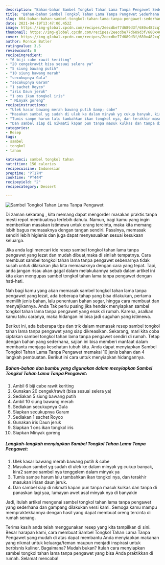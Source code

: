 ```yaml
---
description: "Bahan-bahan Sambel Tongkol Tahan Lama Tanpa Pengawet Sederhana dan Mudah Dibuat"
title: "Bahan-bahan Sambel Tongkol Tahan Lama Tanpa Pengawet Sederhana dan Mudah Dibuat"
slug: 604-bahan-bahan-sambel-tongkol-tahan-lama-tanpa-pengawet-sederhana-dan-mudah-dibuat
date: 2021-04-19T13:47:06.452Z
image: https://img-global.cpcdn.com/recipes/2eecdbe77d689d3f/680x482cq70/sambel-tongkol-tahan-lama-tanpa-pengawet-foto-resep-utama.jpg
thumbnail: https://img-global.cpcdn.com/recipes/2eecdbe77d689d3f/680x482cq70/sambel-tongkol-tahan-lama-tanpa-pengawet-foto-resep-utama.jpg
cover: https://img-global.cpcdn.com/recipes/2eecdbe77d689d3f/680x482cq70/sambel-tongkol-tahan-lama-tanpa-pengawet-foto-resep-utama.jpg
author: Ronnie Butler
ratingvalue: 3.5
reviewcount: 8
recipeingredient:
- "6 biji cabe rawit keriting"
- "20 cengekrawit bisa sesuai selera ya"
- "5 siung bawang putih"
- "10 siung bawang merah"
- "secukupnya Gula"
- "secukupnya Garam"
- "1 sachet Royco"
- "iris Daun jeruk"
- "1 ons ikan tongkol iris"
- " Minyak goreng"
recipeinstructions:
- "Ulek kasar bawang merah bawang putih &amp; cabe"
- "Masukan sambel yg sudah di ulek ke dalam minyak yg cukup banyak, kira2 sampe sambel nya tenggelem dalam minyak ya"
- "Tumis sampe harum lalu tambahkan ikan tongkol nya, dan terakhir masukan irisan daun jeruk."
- "Dan sambel siap di nikmati kapan pun tanpa masuk kulkas dan tanpa di panaskan lagi yaa, lumayan awet asal minyak nya di banyakin"
categories:
- Resep
tags:
- sambel
- tongkol
- tahan

katakunci: sambel tongkol tahan 
nutrition: 150 calories
recipecuisine: Indonesian
preptime: "PT17M"
cooktime: "PT44M"
recipeyield: "2"
recipecategory: Dessert

---
```



![Sambel Tongkol Tahan Lama Tanpa Pengawet](https://img-global.cpcdn.com/recipes/2eecdbe77d689d3f/680x482cq70/sambel-tongkol-tahan-lama-tanpa-pengawet-foto-resep-utama.jpg)

Di zaman  sekarang , kita memang dapat mengorder masakan praktis tanpa mesti repot membuatnya terlebih dahulu. Namun, bagi kamu yang ingin memberikan masakan istimewa untuk orang tercinta, maka kita memang lebih bagus memasaknya dengan tangan sendiri. Pasalnya, memasak sendiri lebih higienis dan juga dapat menyesuaikan sesuai kesukaan keluarga.

Jika anda lagi mencari ide resep sambel tongkol tahan lama tanpa pengawet yang lezat dan mudah dibuat,maka di sinilah tempatnya. Cara membuat sambel tongkol tahan lama tanpa pengawet  sebenarnya tidak susah untuk dilakukan jika kita memasaknya dengan cara yang tepat. Tapi, anda jangan risau akan gagal dalam melakukannya 
sebab dalam artikel ini kita akan mengupas sambel tongkol tahan lama tanpa pengawet dengan hati-hati.  



Nah bagi kamu yang akan memasak sambel tongkol tahan lama tanpa pengawet yang lezat, ada beberapa tahap yang bisa dilakukan, pertama memilih jenis bahan, lalu penentuan bahan segar, hingga cara membuat dan menyajikannya. Anda Tak perlu pusing jika hendak menyiapkan sambel tongkol tahan lama tanpa pengawet yang enak di rumah. Karena, asalkan kamu  tahu caranya, maka hidangan ini bisa jadi suguhan yang istimewa.

Berikut ini, ada beberapa tips dan trik dalam memasak resep sambel tongkol tahan lama tanpa pengawet yang siap dikreasikan. Sekarang, mari kita coba ciptakan sambel tongkol tahan lama tanpa pengawet sendiri di rumah. Tetap dengan bahan yang sederhana, sajian ini bisa memberi manfaat dalam membantu menjaga kesehatan tubuh kita. Anda dapat menyiapkan Sambel Tongkol Tahan Lama Tanpa Pengawet memakai 10 jenis bahan dan 4 langkah pembuatan. Berikut ini cara untuk menyiapkan hidangannya.

<!--inarticleads1-->

##### Bahan-bahan dan bumbu yang digunakan dalam menyiapkan Sambel Tongkol Tahan Lama Tanpa Pengawet:

1. Ambil 6 biji cabe rawit keriting
1. Gunakan 20 cengek/rawit (bisa sesuai selera ya)
1. Sediakan 5 siung bawang putih
1. Ambil 10 siung bawang merah
1. Sediakan secukupnya Gula
1. Siapkan secukupnya Garam
1. Sediakan 1 sachet Royco
1. Gunakan iris Daun jeruk
1. Siapkan 1 ons ikan tongkol iris
1. Siapkan  Minyak goreng




<!--inarticleads2-->

##### Langkah-langkah menyiapkan Sambel Tongkol Tahan Lama Tanpa Pengawet:

1. Ulek kasar bawang merah bawang putih &amp; cabe
1. Masukan sambel yg sudah di ulek ke dalam minyak yg cukup banyak, kira2 sampe sambel nya tenggelem dalam minyak ya
1. Tumis sampe harum lalu tambahkan ikan tongkol nya, dan terakhir masukan irisan daun jeruk.
1. Dan sambel siap di nikmati kapan pun tanpa masuk kulkas dan tanpa di panaskan lagi yaa, lumayan awet asal minyak nya di banyakin




Jadi, itulah artikel mengenai  sambel tongkol tahan lama tanpa pengawet  yang sederhana dan gampang dilakukan versi kami. Semoga kamu mampu mempraktekkannya dengan hasil yang dapat membuat oreng tercinta di rumah senang. 

Terima kasih anda telah menggunakan resep yang kita tampilkan di sini. Besar harapan kami, cara membuat  Sambel Tongkol Tahan Lama Tanpa Pengawet yang mudah di atas dapat membantu Anda menyiapkan makanan yang nikmat untuk keluarga/teman maupun menjadi inspirasi untuk berbisnis kuliner. Bagaimana? Mudah bukan? Itulah cara menyiapkan sambel tongkol tahan lama tanpa pengawet yang bisa Anda praktikkan di rumah. Selamat mencoba!

